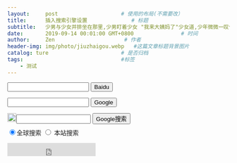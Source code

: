 ```yaml
---
layout:     post                    # 使用的布局(不需要改）
title:      插入搜索引擎设置              # 标题
subtitle:   少男与少女并排坐在那里,少男盯着少女 "我来大姨妈了"少女道,少年微微一叹气,但依然盯着少女,没有放弃的意思 "我痔疮犯了",少女道,少年微微一叹气,但依然盯着少女没有放弃的意思. "我口腔溃疡了"少女继续道,眼里满是委屈. 少年似乎终于放弃了,他满脸遗憾的道,那好吧, 那好吧,来个鸳鸯锅.   #副标题
date:       2019-09-14 00:01:00 GMT+0800               # 时间
author:     Zen                      # 作者
header-img: img/photo/jiuzhaigou.webp   #这篇文章标题背景图片
catalog: ture                       # 是否归档
tags:                               #标签
    - 测试
---
```

<!--baidu-->
<div>
<form action="http://www.baidu.com/s">
<input type="text" name="wd" id="kw"/>
<input type="submit" value="Baidu" />
</form>
</div>

<!--google-->
<div>
<form action="http://www.google.com/search" method="get">
<input type="text" name="q" size="20" maxlength="255" value="" />
<input type="submit" name="btnG" value="Google" />
</form>
</div>

<!--google search-->
<div>
<FORM method="GET" action="http://www.google.com/search">  
<input type="hidden" value="GB2312">  
<input type="hidden" value="GB2312">  
<INPUT TYPE="hidden" VALUE="zh-CN">
<div style="float:left">  
<IMG SRC="http://www.google.com/logos/Logo_40wht.gif"　border="0" ALT="Google" height="20px">
</div>
<div style="float:left">
<INPUT TYPE="text" name="q" size="18" maxlength="255"  value="">
<INPUT type="submit" name="btnG" VALUE="Google搜索">  
</div><br><br>
<div>
<input type="radio" name="sitesearch" value="这里输入你的网站地址" checked>全球搜索  
<input type="radio" name="sitesearch" value="" > 本站搜索
</div>
</FORM>
</div>

<!--baidu search-->
<div>
<iframe border="0" vspace="0" hspace="0" marginwidth="0" marginheight="0"  
 framespacing="0" frameborder="0" scrolling="no" width="200" height="30"  
 src="http://unstat.baidu.com/bdun.bsc?tn=dabaoku&cv=1&cid=31577&csid=102&rkcs=2&bgcr=EDEDEB&ftcr=FF0000&rk=1&bd=1&bdas=0">  
</iframe>
</div>
